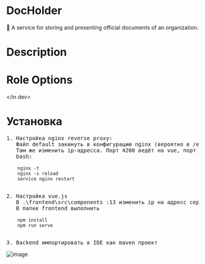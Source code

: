# DocHolder
📜 A service for storing and presenting official documents of an organization.

# Description

# Role Options

</in dev>

# Установка
<pre>
1. Настройка nginx reverse proxy:
   Файл default закинуть в конфигурацию nginx (вероятно в /etc/nginx/sites-avaliable/).
   Там же изменить ip-адресса. Порт 4200 ведёт на vue, порт 8081 - на spring boot.
   bash:
   <code>
    nginx -t
    nginx -s reload
    service nginx restart
   </code>

2. Настройка vue.js
   В .\frontend\src\components :13 изменить ip на адресс сервера nginx
   В папке frontend выполнить
   <code>
    npm install
    npm run serve
   </code>
   
3. Backend импортировать в IDE как maven проект
</pre>
![image](https://user-images.githubusercontent.com/47406394/110204994-2288af80-7e87-11eb-99db-463bc3974244.png)
